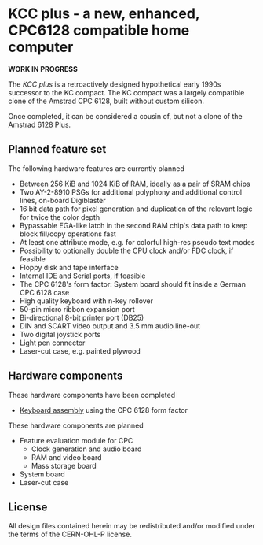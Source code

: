 # KCC plus - a new, enhanced, CPC6128 compatible home computer

**WORK IN PROGRESS**

The _KCC plus_ is a retroactively designed hypothetical early 1990s successor to the KC compact.
The KC compact was a largely compatible clone of the Amstrad CPC 6128, built without custom silicon.

Once completed, it can be considered a cousin of, but not a clone of the Amstrad 6128 Plus.

## Planned feature set

The following hardware features are currently planned

- Between 256 KiB and 1024 KiB of RAM, ideally as a pair of SRAM chips
- Two AY-2-8910 PSGs for additional polyphony and additional control lines, on-board Digiblaster
- 16 bit data path for pixel generation and duplication of the relevant logic for twice the color depth
- Bypassable EGA-like latch in the second RAM chip's data path to keep block fill/copy operations fast
- At least one attribute mode, e.g. for colorful high-res pseudo text modes
- Possibility to optionally double the CPU clock and/or FDC clock, if feasible
- Floppy disk and tape interface
- Internal IDE and Serial ports, if feasible
- The CPC 6128's form factor: System board should fit inside a German CPC 6128 case
- High quality keyboard with n-key rollover
- 50-pin micro ribbon expansion port
- Bi-directional 8-bit printer port (DB25)
- DIN and SCART video output and 3.5 mm audio line-out
- Two digital joystick ports
- Light pen connector
- Laser-cut case, e.g. painted plywood

## Hardware components

These hardware components have been completed

- [Keyboard assembly](kcc_plus_keyboard/README.md) using the CPC 6128 form factor

These hardware components are planned

- Feature evaluation module for CPC
  - Clock generation and audio board
  - RAM and video board
  - Mass storage board
- System board
- Laser-cut case

## License

All design files contained herein may be redistributed and/or modified under the terms of the CERN-OHL-P license.
